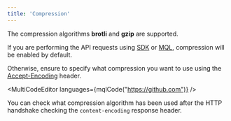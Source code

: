 ```yaml
---
title: 'Compression'
---
```


The compression algorithms **brotli** and **gzip** are supported.

If you are performing the API requests using [SDK](/docs/sdk/getting-started/overview/) or [MQL](/docs/mql/getting-started/overview/), compression will be enabled by default.

Otherwise, ensure to specify what compression you want to use using the [Accept-Encoding](https://developer.mozilla.org/en-US/docs/Web/HTTP/Headers/Accept-Encoding) header.

<MultiCodeEditor languages={mqlCode("https://github.com")} />

You can check what compression algorithm has been used after the HTTP handshake checking the `content-encoding` response header.
